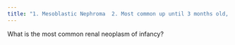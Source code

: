 ```yaml
---
title: "1. Mesoblastic Nephroma  2. Most common up until 3 months old, then Wilms tumor is the most common  3. 50% diagnosed on fetal ultrasound  4. Polyhydramnios  5. Findings: Large, mixed cystic and solid renal tumor."
---
```

What is the most common renal neoplasm of infancy?

